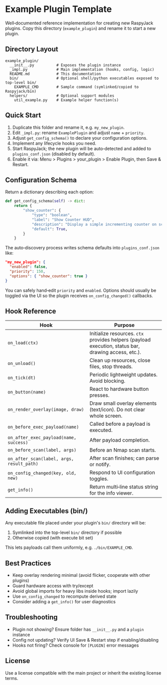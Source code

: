 # Example Plugin Template

Well‑documented reference implementation for creating new RaspyJack plugins.
Copy this directory (`example_plugin`) and rename it to start a new plugin.

## Directory Layout
```
example_plugin/
  __init__.py          # Exposes the plugin instance
  _impl.py             # Main implementation (hooks, config, logic)
  README.md            # This documentation
  bin/                 # Optional shell/python executables exposed to top-level bin/
    EXAMPLE_CMD        # Sample command (symlinked/copied to Raspyjack/bin)
  helpers/             # Optional support modules
    util_example.py    # Example helper function(s)
```

## Quick Start
1. Duplicate this folder and rename it, e.g. `my_new_plugin`.
2. Edit `_impl.py`: rename `ExamplePlugin` and adjust `name` + `priority`.
3. Adjust `get_config_schema()` to declare your configuration options.
4. Implement any lifecycle hooks you need.
5. Start RaspyJack; the new plugin will be auto‑detected and added to `plugins_conf.json` (disabled by default).
6. Enable it via: Menu > Plugins > your_plugin > Enable Plugin, then Save & Restart.

## Configuration Schema
Return a dictionary describing each option:
```python
def get_config_schema(self) -> dict:
    return {
        "show_counter": {
            "type": "boolean",
            "label": "Show Counter HUD",
            "description": "Display a simple incrementing counter on screen",
            "default": True,
        }
    }
```
The auto‑discovery process writes schema defaults into `plugins_conf.json` like:
```json
"my_new_plugin": {
  "enabled": false,
  "priority": 150,
  "options": { "show_counter": true }
}
```
You can safely hand‑edit `priority` and `enabled`. Options should usually be toggled via the UI so the plugin receives `on_config_changed()` callbacks.

## Hook Reference
| Hook | Purpose |
|------|---------|
| `on_load(ctx)` | Initialize resources. `ctx` provides helpers (payload execution, status bar, drawing access, etc.). |
| `on_unload()` | Clean up resources, close files, stop threads. |
| `on_tick(dt)` | Periodic lightweight updates. Avoid blocking. |
| `on_button(name)` | React to hardware button presses. |
| `on_render_overlay(image, draw)` | Draw small overlay elements (text/icon). Do not clear whole screen. |
| `on_before_exec_payload(name)` | Called before a payload is executed. |
| `on_after_exec_payload(name, success)` | After payload completion. |
| `on_before_scan(label, args)` | Before an Nmap scan starts. |
| `on_after_scan(label, args, result_path)` | After scan finishes; can parse or notify. |
| `on_config_changed(key, old, new)` | Respond to UI configuration toggles. |
| `get_info()` | Return multi‑line status string for the info viewer. |

## Adding Executables (bin/)
Any executable file placed under your plugin's `bin/` directory will be:
1. Symlinked into the top-level `bin/` directory if possible
2. Otherwise copied (with execute bit set)

This lets payloads call them uniformly, e.g. `./bin/EXAMPLE_CMD`.

## Best Practices
- Keep overlay rendering minimal (avoid flicker, cooperate with other plugins)
- Guard hardware access with try/except
- Avoid global imports for heavy libs inside hooks; import lazily
- Use `on_config_changed` to recompute derived state
- Consider adding a `get_info()` for user diagnostics

## Troubleshooting
- Plugin not showing? Ensure folder has `__init__.py` and a `plugin` instance
- Config not updating? Verify UI Save & Restart step if enabling/disabling
- Hooks not firing? Check console for `[PLUGIN]` error messages

## License
Use a license compatible with the main project or inherit the existing license terms.
